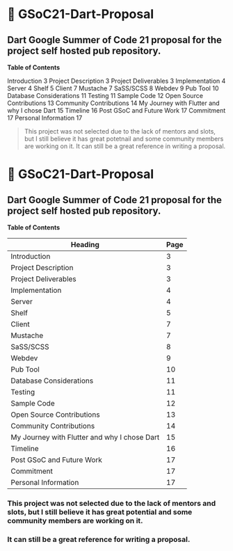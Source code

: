 # 🎯 GSoC21-Dart-Proposal
 
 
## Dart Google Summer of Code 21 proposal for the project self hosted pub repository.



**Table of Contents**

Introduction	3
Project Description	3
Project Deliverables	3
Implementation	4
Server	4
Shelf	5
Client	7
Mustache	7
SaSS/SCSS	8
Webdev	9
Pub Tool	10
Database Considerations	11
Testing	11
Sample Code	12
Open Source Contributions	13
Community Contributions	14
My Journey with Flutter and why I chose Dart	15
Timeline	16
Post GSoC and Future Work	17
Commitment	17
Personal Information	17

> This project was not selected due to the lack of mentors and slots, but I still believe it has great potetnail and some community members are working on it.
> It can still be a great reference in writing a proposal.
# 🎯 GSoC21-Dart-Proposal
 
 
## Dart Google Summer of Code 21 proposal for the project self hosted pub repository.



**Table of Contents**

Heading | Page
-----------|------
Introduction	 | 3
Project Description	| 3
Project Deliverables | 	3
Implementation	| 4
Server	| 4
Shelf	| 5
Client	| 7
Mustache	| 7
SaSS/SCSS	| 8
Webdev	| 9
Pub Tool	| 10
Database Considerations	| 11
Testing	| 11
Sample Code |	12
Open Source Contributions	| 13
Community Contributions	| 14
My Journey with Flutter and why I chose Dart |	15
Timeline	| 16
Post GSoC and Future Work | 	17
Commitment	| 17
Personal Information |	17

### This project was not selected due to the lack of mentors and slots, but I still believe it has great potential and some community members are working on it.
### It can still be a great reference for writing a proposal.
